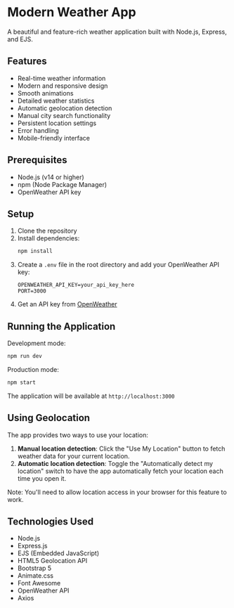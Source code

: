 # Modern Weather App

A beautiful and feature-rich weather application built with Node.js, Express, and EJS.

## Features

- Real-time weather information
- Modern and responsive design
- Smooth animations
- Detailed weather statistics
- Automatic geolocation detection
- Manual city search functionality
- Persistent location settings
- Error handling
- Mobile-friendly interface

## Prerequisites

- Node.js (v14 or higher)
- npm (Node Package Manager)
- OpenWeather API key

## Setup

1. Clone the repository
2. Install dependencies:
   ```bash
   npm install
   ```
3. Create a `.env` file in the root directory and add your OpenWeather API key:
   ```
   OPENWEATHER_API_KEY=your_api_key_here
   PORT=3000
   ```
4. Get an API key from [OpenWeather](https://openweathermap.org/api)

## Running the Application

Development mode:
```bash
npm run dev
```

Production mode:
```bash
npm start
```

The application will be available at `http://localhost:3000`

## Using Geolocation

The app provides two ways to use your location:

1. **Manual location detection**: Click the "Use My Location" button to fetch weather data for your current location.
2. **Automatic location detection**: Toggle the "Automatically detect my location" switch to have the app automatically fetch your location each time you open it.

Note: You'll need to allow location access in your browser for this feature to work.

## Technologies Used

- Node.js
- Express.js
- EJS (Embedded JavaScript)
- HTML5 Geolocation API
- Bootstrap 5
- Animate.css
- Font Awesome
- OpenWeather API
- Axios 